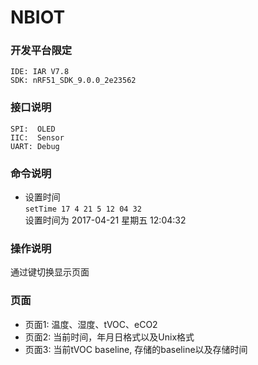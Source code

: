 # NBIOT

### 开发平台限定
```
IDE: IAR V7.8
SDK: nRF51_SDK_9.0.0_2e23562
```

### 接口说明
```
SPI:  OLED 
IIC:  Sensor 
UART: Debug
```
### 命令说明
- 设置时间<br>
`setTime 17 4 21 5 12 04 32`<br>
设置时间为 2017-04-21 星期五 12:04:32  


### 操作说明
通过键切换显示页面

### 页面
* 页面1: 温度、湿度、tVOC、eCO2
* 页面2: 当前时间，年月日格式以及Unix格式
* 页面3: 当前tVOC baseline, 存储的baseline以及存储时间


